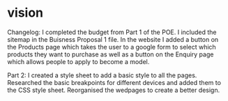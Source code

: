 # vision
Changelog: I completed the budget from Part 1 of the POE. I included the sitemap in the Buisness Proposal 1 file. In the website I added a button on the Products page which takes the user to a google form to select which products they want to purchase as well as a button on the Enquiry page which allows people to apply to become a model.

Part 2: I created a style sheet to add a basic style to all the pages. Researched the basic breakpoints for different devices and added them to the CSS style sheet. Reorganised the wedpages to create a better design.
